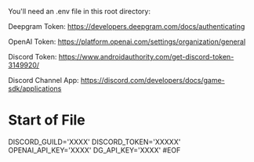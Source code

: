 You'll need an .env file in this root directory:

Deepgram Token:  https://developers.deepgram.com/docs/authenticating

OpenAI Token:  https://platform.openai.com/settings/organization/general

Discord Token:  https://www.androidauthority.com/get-discord-token-3149920/

Discord Channel App:  https://discord.com/developers/docs/game-sdk/applications

# Start of File
DISCORD_GUILD='XXXX'
DISCORD_TOKEN='XXXXX'
OPENAI_API_KEY='XXXX'
DG_API_KEY='XXXX'
#EOF
